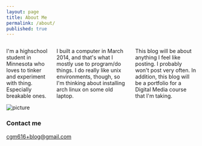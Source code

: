 ```yaml
---
layout: page
title: About Me
permalink: /about/
published: true
---
```



<div class="container">
  <div class="eight columns">
<p>I'm a highschool student in Minnesota who loves to tinker and experiment with thing. Especially breakable ones.</p>
 
<p>I built a computer in March 2014, and that's what I mostly use to program/do things. I do really like unix environments, though, so I'm thinking about installing arch linux on some old laptop.</p>
 
<p>This blog will be about anything I feel like posting. I probably won't post very often. In addition, this blog will be a portfolio for a Digital Media course that I'm taking.</p>
  </div>
  <div class="four columns">
  <img src="{{ site.baseurl }}/images/lightningport.png" style="max-width: 200px; height: auto;" alt="picture">
  </div>
</div>

### Contact me

[cgm616+blog@gmail.com](mailto:cgm616+blog@gmail.com)
